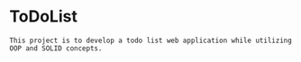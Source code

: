 # ToDoList

    This project is to develop a todo list web application while utilizing OOP and SOLID concepts.
